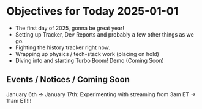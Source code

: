# Objectives for Today 2025-01-01

- The first day of 2025, gonna be great year!
- Setting up Tracker, Dev Reports and probably a few other things as we go.
- Fighting the history tracker right now.
- Wrapping up physics / tech-stack work (placing on hold)
- Diving into and starting Turbo Boom! Demo (Coming Soon)



## Events / Notices / Coming Soon

January 6th -> January 17th: Experimenting with streaming from 3am ET -> 11am ET!!!



